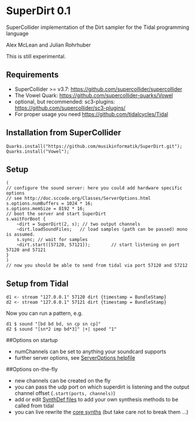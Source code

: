 # SuperDirt 0.1
SuperCollider implementation of the Dirt sampler for the Tidal programming language

Alex McLean and Julian Rohrhuber

This is still experimental.

## Requirements

* SuperCollider >= v3.7: https://github.com/supercollider/supercollider
* The Vowel Quark: https://github.com/supercollider-quarks/Vowel
* optional, but recommended: sc3-plugins: https://github.com/supercollider/sc3-plugins/
* For proper usage you need https://github.com/tidalcycles/Tidal

## Installation from SuperCollider
```
Quarks.install("https://github.com/musikinformatik/SuperDirt.git");
Quarks.install("Vowel");
```

## Setup
```
(
// configure the sound server: here you could add hardware specific options
// see http://doc.sccode.org/Classes/ServerOptions.html
s.options.numBuffers = 1024 * 16;
s.options.memSize = 8192 * 16;
// boot the server and start SuperDirt
s.waitForBoot {
	~dirt = SuperDirt(2, s); // two output channels
	~dirt.loadSoundFiles;	// load samples (path can be passed) mono is assumed.
	s.sync; // wait for samples
	~dirt.start([57120, 57121]);		// start listening on port 57120 and 57121
}
)
// now you should be able to send from tidal via port 57120 and 57212
```

## Setup from Tidal
```
d1 <- stream "127.0.0.1" 57120 dirt {timestamp = BundleStamp}
d2 <- stream "127.0.0.1" 57121 dirt {timestamp = BundleStamp}
```
Now you can run a pattern, e.g.
```
d1 $ sound "[bd bd bd, sn cp sn cp]"
d2 $ sound "[sn*2 imp bd*3]" |+| speed "1"
```

##Options on startup
- numChannels can be set to anything your soundcard supports
- further server options, see [ServerOptions helpfile](http://doc.sccode.org/Classes/ServerOptions.html)

##Options on-the-fly
- new channels can be created on the fly
- you can pass the udp port on which superdirt is listening and the output channel offset (```.start(ports, channels)```)
- add or edit [SynthDef files](https://github.com/musikinformatik/SuperDirt/blob/master/synths/default-synths.scd) to add your own synthesis methods to be called from tidal
- you can live rewrite the [core synths](https://github.com/musikinformatik/SuperDirt/blob/master/synths/core-synths.scd) (but take care not to break them ...)
